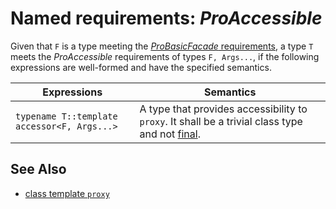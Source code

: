 # Named requirements: *ProAccessible*

Given that `F` is a type meeting the [*ProBasicFacade* requirements](ProBasicFacade.md), a type `T` meets the *ProAccessible* requirements of types `F, Args...`, if the following expressions are well-formed and have the specified semantics.

| Expressions                                 | Semantics                                                    |
| ------------------------------------------- | ------------------------------------------------------------ |
| `typename T::template accessor<F, Args...>` | A type that provides accessibility to `proxy`. It shall be a trivial class type and not [final](https://en.cppreference.com/w/cpp/language/final). |

## See Also

- [class template `proxy`](proxy.md)
